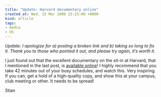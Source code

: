 ```yaml
---
title: "Update: Harvard documentary online"
created_at: Wed, 15 Mar 2006 15:25:00 +0000
kind: article
tags:
- media
- US
---
```


*Update: I apologize for a) posting a broken link and b) taking so long
to fix it. Thank you to those who pointed it out, and please try again,
it’s worth it.*

I just found out that the excellent documentary on the sit-in at
Harvard, that I mentioned in the last post, is [available
online](http://www.ifilm.com/ifilmdetail/2478089?htv=12)! I highly
recommend that you take 42 minutes out of your busy schedules, and watch
this. Very inspiring. If you can, get a hold of a high-quality copy, and
show this at your campus, club meeting or other. It needs to be spread!

Stian
